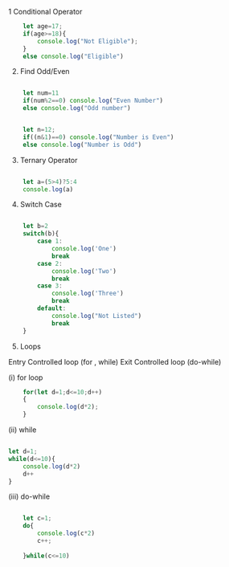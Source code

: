 1 Conditional Operator

```javascript
    let age=17;
    if(age>=18){
        console.log("Not Eligible");
    }
    else console.log("Eligible")

```

2. Find Odd/Even

```javascript

    let num=11
    if(num%2==0) console.log("Even Number")
    else console.log("Odd number")


    let n=12;
    if((n&1)==0) console.log("Number is Even")
    else console.log("Number is Odd")

```

3. Ternary Operator

```javascript

    let a=(5>4)?5:4
    console.log(a)

```


4. Switch Case

```javascript

    let b=2
    switch(b){
        case 1:
            console.log('One')
            break
        case 2: 
            console.log('Two') 
            break
        case 3:
            console.log('Three')
            break
        default:
            console.log("Not Listed")
            break
    }

```

5. Loops

Entry Controlled loop (for , while)
Exit Controlled loop (do-while)

(i) for loop

```javascript
    for(let d=1;d<=10;d++)
    {
        console.log(d*2);
    }

```

(ii) while

```javascript

let d=1;
while(d<=10){
    console.log(d*2)
    d++
}

```

(iii) do-while

```javascript

    let c=1;
    do{
        console.log(c*2)
        c++;
        
    }while(c<=10)

```